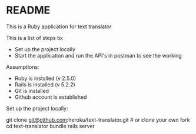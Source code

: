 # README

This is a Ruby application for text translator

This is a list of steps to:

* Set up the project locally
* Start the application and run the API's in postman to see the working


Assumptions:

* Ruby is installed (v 2.5.0)
* Rails is installed (v 5.2.2)
* Git is installed
* Github account is established


Set up the project locally:

git clone git@github.com:heroku/text-translator.git # or clone your own fork
cd text-translator
bundle
rails server